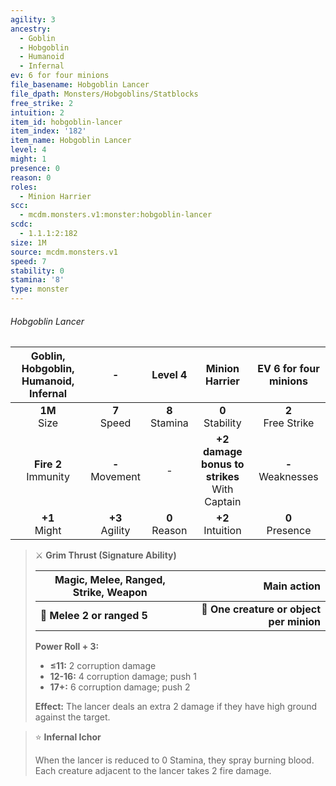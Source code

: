 ```yaml
---
agility: 3
ancestry:
  - Goblin
  - Hobgoblin
  - Humanoid
  - Infernal
ev: 6 for four minions
file_basename: Hobgoblin Lancer
file_dpath: Monsters/Hobgoblins/Statblocks
free_strike: 2
intuition: 2
item_id: hobgoblin-lancer
item_index: '182'
item_name: Hobgoblin Lancer
level: 4
might: 1
presence: 0
reason: 0
roles:
  - Minion Harrier
scc:
  - mcdm.monsters.v1:monster:hobgoblin-lancer
scdc:
  - 1.1.1:2:182
size: 1M
source: mcdm.monsters.v1
speed: 7
stability: 0
stamina: '8'
type: monster
---
```


###### Hobgoblin Lancer

| Goblin, Hobgoblin, Humanoid, Infernal |          -          |      Level 4       |                  Minion Harrier                  | EV 6 for four minions  |
| :-----------------------------------: | :-----------------: | :----------------: | :----------------------------------------------: | :--------------------: |
|           **1M**<br/> Size            |  **7**<br/> Speed   | **8**<br/> Stamina |               **0**<br/> Stability               | **2**<br/> Free Strike |
|       **Fire 2**<br/> Immunity        | **-**<br/> Movement |         -          | **+2 damage bonus to strikes**<br/> With Captain | **-**<br/> Weaknesses  |
|           **+1**<br/> Might           | **+3**<br/> Agility | **0**<br/> Reason  |              **+2**<br/> Intuition               |  **0**<br/> Presence   |

> ⚔️ **Grim Thrust (Signature Ability)**
>
> | **Magic, Melee, Ranged, Strike, Weapon** |                          **Main action** |
> | ---------------------------------------- | ---------------------------------------: |
> | **📏 Melee 2 or ranged 5**               | **🎯 One creature or object per minion** |
>
> **Power Roll + 3:**
>
> - **≤11:** 2 corruption damage
> - **12-16:** 4 corruption damage; push 1
> - **17+:** 6 corruption damage; push 2
>
> **Effect:** The lancer deals an extra 2 damage if they have high ground against the target.

> ⭐️ **Infernal Ichor**
>
> When the lancer is reduced to 0 Stamina, they spray burning blood. Each creature adjacent to the lancer takes 2 fire damage.
